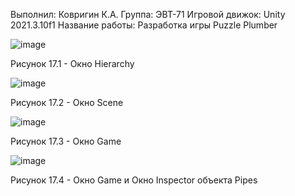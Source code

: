 Выполнил: Ковригин К.А.
Группа: ЭВТ-71
Игровой движок: Unity 2021.3.10f1
Название работы: Разработка игры Puzzle Plumber

![image](https://user-images.githubusercontent.com/119486614/205432901-5ce76085-daf6-43f9-b5a8-6f288071138c.png)

Рисунок 17.1 - Окно Hierarchy

![image](https://user-images.githubusercontent.com/119486614/205433065-df73abcd-6f73-4883-adbe-a559614dc64f.png)

Рисунок 17.2 - Окно Scene

![image](https://user-images.githubusercontent.com/119486614/205433095-dd83cb80-0ca2-4419-8d9b-44cfc275861b.png)


Рисунок 17.3 - Окно Game

![image](https://user-images.githubusercontent.com/119486614/205433087-e814ba50-6d6e-4627-b768-14856bab022d.png)


Рисунок 17.4 - Окно Game и Окно Inspector объекта Pipes
